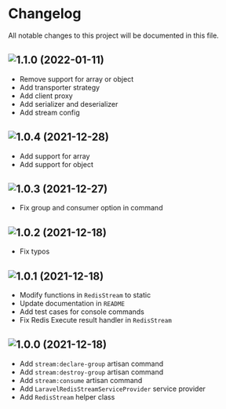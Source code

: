 # Changelog

All notable changes to this project will be documented in this file.

## ![1.1.0 (2022-01-11)](https://github.com/afikrim/laravel-redis-stream/compare/1.0.4...1.1.0)

- Remove support for array or object
- Add transporter strategy
- Add client proxy
- Add serializer and deserializer
- Add stream config

## ![1.0.4 (2021-12-28)](https://github.com/afikrim/laravel-redis-stream/compare/1.0.3...1.0.4)

- Add support for array
- Add support for object

## ![1.0.3 (2021-12-27)](https://github.com/afikrim/laravel-redis-stream/compare/1.0.2...1.0.3)

- Fix group and consumer option in command

## ![1.0.2 (2021-12-18)](https://github.com/afikrim/laravel-redis-stream/compare/1.0.1...1.0.2)

- Fix typos

## ![1.0.1 (2021-12-18)](https://github.com/afikrim/laravel-redis-stream/compare/1.0.0...1.0.1)

- Modify functions in `RedisStream` to static
- Update documentation in `README`
- Add test cases for console commands
- Fix Redis Execute result handler in `RedisStream`

## ![1.0.0 (2021-12-18)](https://github.com/afikrim/laravel-redis-stream/tree/1.0.0)

- Add `stream:declare-group` artisan command
- Add `stream:destroy-group` artisan command
- Add `stream:consume` artisan command
- Add `LaravelRedisStreamServiceProvider` service provider
- Add `RedisStream` helper class
